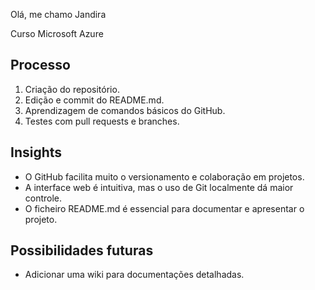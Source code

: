 Olá, me chamo Jandira

Curso Microsoft Azure


## Processo
1. Criação do repositório.
2. Edição e commit do README.md.
3. Aprendizagem de comandos básicos do GitHub.
4. Testes com pull requests e branches.

## Insights
- O GitHub facilita muito o versionamento e colaboração em projetos.
- A interface web é intuitiva, mas o uso de Git localmente dá maior controle.
- O ficheiro README.md é essencial para documentar e apresentar o projeto.

## Possibilidades futuras
- Adicionar uma wiki para documentações detalhadas.

<!---
Jandy01/Jandy01 is a ✨ special ✨ repository because its `README.md` (this file) appears on your GitHub profile.
You can click the Preview link to take a look at your changes.
--->
